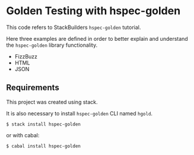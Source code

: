 # Golden Testing with hspec-golden

This code refers to StackBuilders ```hspec-golden``` tutorial.

Here three examples are defined in order to better explain and understand the ```hspec-golden``` library functionality.

 - FizzBuzz
 - HTML
 - JSON

## Requirements

This project was created using stack. 

It is also necessary to install ```hspec-golden``` CLI named ```hgold```.

```shell
$ stack install hspec-golden
```

or with cabal:

```shell
$ cabal install hspec-golden
```

